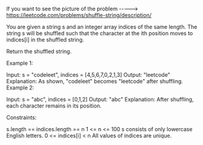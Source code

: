 If you want to see the picture of the problem -----> https://leetcode.com/problems/shuffle-string/description/

You are given a string s and an integer array indices of the same length. The string s will be shuffled such that the character at the ith position moves to indices[i] in the shuffled string.

Return the shuffled string.

 

Example 1:


Input: s = "codeleet", indices = [4,5,6,7,0,2,1,3]
Output: "leetcode"
Explanation: As shown, "codeleet" becomes "leetcode" after shuffling.
Example 2:

Input: s = "abc", indices = [0,1,2]
Output: "abc"
Explanation: After shuffling, each character remains in its position.
 

Constraints:

s.length == indices.length == n
1 <= n <= 100
s consists of only lowercase English letters.
0 <= indices[i] < n
All values of indices are unique.
